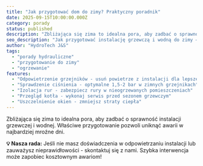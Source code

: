```yaml
---
title: "Jak przygotować dom do zimy? Praktyczny poradnik"
date: 2025-09-15T10:00:00.000Z
category: porady
status: published
description: "Zbliżająca się zima to idealna pora, aby zadbać o sprawność instalacji grzewczej i wodnej. Właściwe przygotowanie pozwoli uniknąć awarii w najbardziej mroźne dni."
seo_description: "Jak przygotować instalację grzewczą i wodną do zimy — praktyczne kroki, które zmniejszą ryzyko awarii i obniżą koszty. Sprawdź listę kontrolną od HydroTech J&S."
author: "HydroTech J&S"
tags:
  - "porady hydrauliczne"
  - "przygotowanie do zimy"
  - "ogrzewanie"
features:
  - "Odpowietrzenie grzejników - usuń powietrze z instalacji dla lepszej wydajności"
  - "Sprawdzenie ciśnienia - optymalne 1,5-2 bar w zimnych grzejnikach"
  - "Izolacja rur - zabezpiecz rury w nieogrzewanych pomieszczeniach"
  - "Przegląd kotła - wykonaj serwis przed sezonem grzewczym"
  - "Uszczelnienie okien - zmniejsz straty ciepła"
---
```


Zbliżająca się zima to idealna pora, aby zadbać o sprawność instalacji grzewczej i wodnej. Właściwe przygotowanie pozwoli uniknąć awarii w najbardziej mroźne dni.

**💡 Nasza rada:** Jeśli nie masz doświadczenia w odpowietrzaniu instalacji lub zauważysz nieprawidłowości - skontaktuj się z nami. Szybka interwencja może zapobiec kosztownym awariom!
